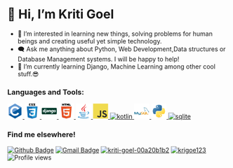 # 👋 **Hi, I’m Kriti Goel**


- 👀 I’m interested in learning new things, solving problems for human beings and creating useful yet simple technology.
- 🗨️ Ask me anything about Python, Web Development,Data structures or Database Management systems. I will be happy to help!
- 🌱 I’m currently learning Django, Machine Learning among other cool stuff.😎


### Languages and Tools:
<p align="left"> <a href="https://www.cprogramming.com/" target="_blank"> <img src="https://raw.githubusercontent.com/devicons/devicon/master/icons/c/c-original.svg" alt="c" width="35" height="35"/> </a> <a href="https://www.w3schools.com/css/" target="_blank"> <img src="https://raw.githubusercontent.com/devicons/devicon/master/icons/css3/css3-original-wordmark.svg" alt="css3" width="35" height="35"/> </a> <a href="https://www.djangoproject.com/" target="_blank"> <img src="https://raw.githubusercontent.com/devicons/devicon/master/icons/django/django-original.svg" alt="django" width="35" height="35"/> </a> <a href="https://www.w3.org/html/" target="_blank"> <img src="https://raw.githubusercontent.com/devicons/devicon/master/icons/html5/html5-original-wordmark.svg" alt="html5" width="35" height="35"/> </a> <a href="https://www.java.com" target="_blank"> <img src="https://raw.githubusercontent.com/devicons/devicon/master/icons/java/java-original.svg" alt="java" width="35" height="35"/> </a> <a href="https://developer.mozilla.org/en-US/docs/Web/JavaScript" target="_blank"> <img src="https://raw.githubusercontent.com/devicons/devicon/master/icons/javascript/javascript-original.svg" alt="javascript" width="35" height="35"/> </a> <a href="https://kotlinlang.org" target="_blank"> <img src="https://www.vectorlogo.zone/logos/kotlinlang/kotlinlang-icon.svg" alt="kotlin" width="35" height="35"/> </a> <a href="https://www.mysql.com/" target="_blank"> <img src="https://raw.githubusercontent.com/devicons/devicon/master/icons/mysql/mysql-original-wordmark.svg" alt="mysql" width="35" height="35"/> </a> <a href="https://www.python.org" target="_blank"> <img src="https://raw.githubusercontent.com/devicons/devicon/master/icons/python/python-original.svg" alt="python" width="35" height="35"/> </a> <a href="https://www.sqlite.org/" target="_blank"> <img src="https://www.vectorlogo.zone/logos/sqlite/sqlite-icon.svg" alt="sqlite" width="35" height="35"/> </a> </p>


### **Find me elsewhere!**
   [![Github Badge](https://img.shields.io/badge/-kritig09-grey?style=flat&logo=github&logoColor=white&link=https://github.com/kritig09/)](https://www.github.com/kritig09/)
    [![Gmail Badge](https://img.shields.io/badge/-krigoe123@gmail.com-c14438?style=flat&logo=Gmail&logoColor=white&link=mailto:krigoe123@gmail.com)](mailto:krigoe123@gmail.com)
    <a href="https://linkedin.com/in/kriti-goel-00a20b1b2" target="blank"><img src="https://raw.githubusercontent.com/rahuldkjain/github-profile-readme-generator/master/src/images/icons/Social/linked-in-alt.svg" alt="kriti-goel-00a20b1b2" height="20" /></a>
    <a href="https://www.hackerrank.com/krigoe123" target="blank"><img src="https://raw.githubusercontent.com/rahuldkjain/github-profile-readme-generator/master/src/images/icons/Social/hackerrank.svg" alt="krigoe123" height="20"/></a>
    ![Profile views](https://gpvc.arturio.dev/kritig09)


<!---
kritig09/kritig09 is a ✨ special ✨ repository because its `README.md` (this file) appears on your GitHub profile.
You can click the Preview link to take a look at your changes.
--->
